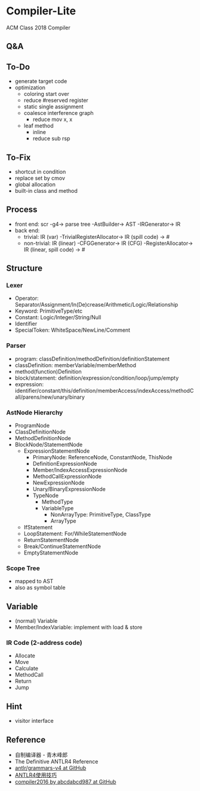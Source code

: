 # Compiler-Lite
ACM Class 2018 Compiler

## Q&A

## To-Do

- generate target code
- optimization
  - coloring start over
  - reduce #reserved register
  - static single assignment
  - coalesce interference graph
    - reduce mov x, x
  - leaf method
    - inline
    - reduce sub rsp

## To-Fix

- shortcut in condition
- replace set by cmov
- global allocation
- built-in class and method

## Process

- front end: scr -g4-> parse tree -AstBuilder-> AST -IRGenerator-> IR
- back end:
  - trivial: IR (var) -TrivialRegisterAllocator-> IR (spill code) -> #
  - non-trivial: IR (linear) -CFGGenerator-> IR (CFG) -RegisterAllocator-> IR (linear, spill code) -> #

## Structure

### Lexer

- Operator: Separator/Assignment/In(De)crease/Arithmetic/Logic/Relationship
- Keyword: PrimitiveType/etc
- Constant: Logic/Integer/String/Null
- Identifier
- SpecialToken: WhiteSpace/NewLine/Comment

### Parser

- program: classDefinition/methodDefinition/definitionStatement
- classDefinition: memberVariable/memberMethod
- method(function)Definition
- block/statement: definition/expression/condition/loop/jump/empty
- expression: identifier/constant/this/definition/memberAccess/indexAccess/methodCall/parens/new/unary/binary

### AstNode Hierarchy

- ProgramNode
- ClassDefinitionNode
- MethodDefinitionNode
- BlockNode/StatementNode
  - ExpressionStatementNode
    - PrimaryNode: ReferenceNode, ConstantNode, ThisNode
    - DefinitionExpressionNode
    - Member/IndexAccessExpressionNode
    - MethodCallExpressionNode
    - NewExpressionNode
    - Unary/BinaryExpressionNode
    - TypeNode
      - MethodType
      - VariableType
        - NonArrayType: PrimitiveType, ClassType
        - ArrayType
  - IfStatement
  - LoopStatement: For/WhileStatementNode
  - ReturnStatementNode
  - Break/ContinueStatementNode
  - EmptyStatementNode

### Scope Tree

- mapped to AST
- also as symbol table

## Variable

- (normal) Variable
- Member/IndexVariable: implement with load & store

### IR Code (2-address code)

- Allocate
- Move
- Calculate
- MethodCall
- Return
- Jump

## Hint

- visitor interface

## Reference

- 自制编译器 - 青木峰郎
- The Definitive ANTLR4 Reference
- [antlr/grammars-v4 at GitHub](https://github.com/antlr/grammars-v4/tree/master/java)
- [ANTLR4使用技巧](https://abcdabcd987.com/using-antlr4/)
- [compiler2016 by abcdabcd987 at GitHub](https://github.com/abcdabcd987/compiler2016)